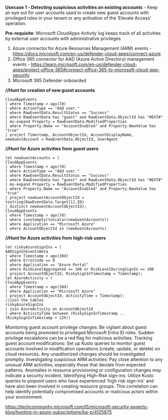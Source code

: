 **Usecase 1 - Detecting suspicious activities on existing accounts** - Keep an eye out for user accounts used to create new guest accounts with privileged roles in your tenant or any activation of the ‘Elevate Access’ operation. 

**Pre-requisite**: Microsoft CloudApps Activity log keeps track of all activities by external user accounts with administrative privileges
1) Azure connector for Azure Resources Management (ARM) events - https://docs.microsoft.com/en-us/defender-cloud-apps/connect-azure
2) Office 365 connector for AAD (Azure Active Directory) management events - https://learn.microsoft.com/en-us/defender-cloud-apps/protect-office-365#connect-office-365-to-microsoft-cloud-app-security
3) Microsoft 365 Defender onboarded 

**//Hunt for creation of new guest accounts** 

```
CloudAppEvents 
| where Timestamp > ago(7d) 
| where ActionType == "Add user." 
| where RawEventData.ResultStatus == "Success" 
| where RawEventData has "guest" and RawEventData.ObjectId has "#EXT#" 
| mv-expand Property = RawEventData.ModifiedProperties 
| where Property.Name == "AccountEnabled" and Property.NewValue has "true" 
| project Timestamp, AccountObjectId, AccountDisplayName, newGuestAccount = RawEventData.ObjectId, UserAgent
```

**//Hunt for Azure activities from guest users**

```
let newGuestAccounts = ( 
CloudAppEvents 
| where Timestamp > ago(7d) 
| where ActionType == "Add user." 
| where RawEventData.ResultStatus == "Success" 
| where RawEventData has "guest" and RawEventData.ObjectId has "#EXT#" 
| mv-expand Property = RawEventData.ModifiedProperties 
| where Property.Name == "AccountEnabled" and Property.NewValue has "true" 
| project newGuestAccountObjectId = tostring(RawEventData.Target[1].ID) 
| distinct newGuestAccountObjectId); 
CloudAppEvents 
| where Timestamp > ago(7d) 
| where isnotempty(toscalar(newGuestAccounts)) 
| where Application == "Microsoft Azure" 
| where AccountObjectId in (newGuestAccounts)
```

**//Hunt for Azure activities from high-risk users**

```
let riskyAzureSignIns = ( 
AADSignInEventsBeta 
| where Timestamp > ago(30d) 
| where ErrorCode == 0 
| where Application == "Azure Portal" 
| where RiskLevelAggregated == 100 or RiskLevelDuringSignIn == 100 
| project AccountObjectId, RiskySignInTimestamp = Timestamp); 
let AzureActivity = (  
CloudAppEvents 
| where Timestamp > ago(30d) 
| where Application == "Microsoft Azure" 
| project AccountObjectId, ActivityTime = Timestamp); 
//join the tables 
riskyAzureSignIns 
| join AzureActivity on AccountObjectId  
| where ActivityTime between (RiskySignInTimestamp .. (RiskySignInTimestamp + 12h)) 
```

Monitoring guest account privilege changes:  Be vigilant about guest accounts being promoted to privileged Microsoft Entra ID roles. Sudden privilege escalations can be a red flag for malicious activities. 
Tracking guest account modifications: Set up Kusto queries to monitor guest accounts involved in modification operations (create, update, or delete) on cloud resources. Any unauthorized changes should be investigated promptly. 
Investigating suspicious ARM activities: Pay close attention to any unusual ARM activities, especially those that deviate from expected patterns. Anomalies in resource provisioning or configuration changes may indicate a security incident. 
Identifying High-Risk sign-ins: Utilize Kusto queries to pinpoint users who have experienced 'high risk sign-ins' and have also been involved in creating resource groups. This correlation can help identify potentially compromised accounts or malicious actors within your environment. 





https://techcommunity.microsoft.com/t5/microsoft-security-experts-blog/hunting-in-azure-subscriptions/ba-p/4125875
